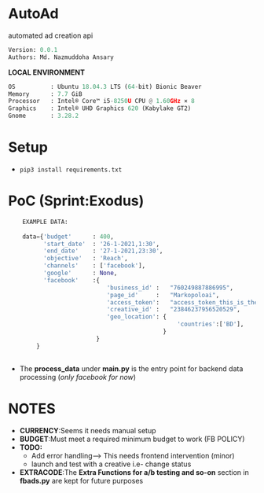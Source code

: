 # AutoAd
automated ad creation api

```python
Version: 0.0.1     
Authors: Md. Nazmuddoha Ansary 
```
**LOCAL ENVIRONMENT**  
```python
OS          : Ubuntu 18.04.3 LTS (64-bit) Bionic Beaver        
Memory      : 7.7 GiB  
Processor   : Intel® Core™ i5-8250U CPU @ 1.60GHz × 8    
Graphics    : Intel® UHD Graphics 620 (Kabylake GT2)  
Gnome       : 3.28.2  
```
# Setup
* ```pip3 install requirements.txt```

# PoC (Sprint:Exodus)
```python
    EXAMPLE DATA:
    
    data={'budget'      : 400,
          'start_date'  : '26-1-2021,1:30',
          'end_date'    : '27-1-2021,23:30',
          'objective'   : 'Reach',  
          'channels'    : ['facebook'],
          'google'      : None,
          'facebook'    :{
                            'business_id' :   "760249887886995",
                            'page_id'     :   "Markopoloai",
                            'access_token':   "access_token_this_is_the_only_thing_that_needs_hiding"
                            'creative_id' :   "23846237956520529",
                            'geo_location': {
                                                'countries':['BD'], 
                                            }
                         }  
        }
    

```
* The **process_data** under **main.py** is the entry point for backend data processing (_only facebook for now_)

# NOTES
* **CURRENCY**:Seems it needs manual setup
* **BUDGET**:Must meet a required minimum budget to work (FB POLICY)
* **TODO:** 
    *   Add error handling--> This needs frontend intervention (minor)
    *   launch and test with a creative i.e- change status
* **EXTRACODE**:The **Extra Functions for a/b testing and so-on** section in **fbads.py** are kept for future purposes 




